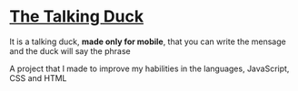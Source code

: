 # [The Talking Duck](https://venerable-meerkat-a64787.netlify.app)

It is a talking duck, **made only for mobile**, that you can write the mensage and the duck will say the phrase

A project that I made to improve my habilities in the languages, JavaScript, CSS and HTML
